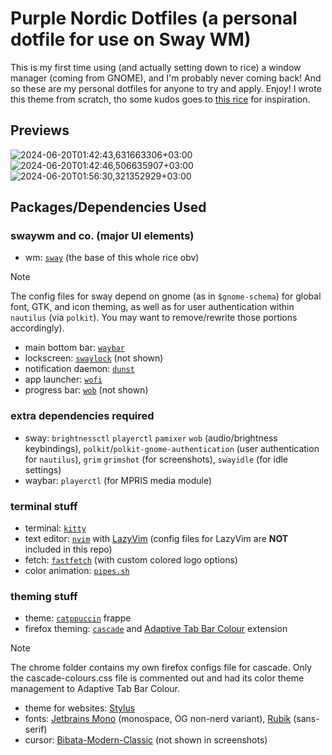# Purple Nordic Dotfiles (a personal dotfile for use on Sway WM)
This is my first time using (and actually setting down to rice) a window manager (coming from GNOME), and I'm probably never coming back!
And so these are my personal dotfiles for anyone to try and apply. Enjoy!
I wrote this theme from scratch, tho some kudos goes to [this rice](https://github.com/rubyowo/dotfiles) for inspiration.

## Previews
![2024-06-20T01:42:43,631663306+03:00](https://github.com/eeelbrens/purple-nordic-dotfiles/assets/130598002/3eeaaab1-d388-4d5e-94c5-399e4064a5d3)
![2024-06-20T01:42:46,506635907+03:00](https://github.com/eeelbrens/purple-nordic-dotfiles/assets/130598002/7ab5b5c2-8442-4eb3-81cb-428376333e89)
![2024-06-20T01:56:30,321352929+03:00](https://github.com/eeelbrens/purple-nordic-dotfiles/assets/130598002/6f0fa8e5-1e2b-4fab-a819-1f1360b89764)

## Packages/Dependencies Used
### swaywm and co. (major UI elements)
- wm: [`sway`](https://github.com/swaywm/sway) (the base of this whole rice obv)    
> [!NOTE]
> The config files for sway depend on gnome (as in `$gnome-schema`) for global font, GTK, and icon theming, as well as for user authentication within `nautilus` (via `polkit`). You may want to remove/rewrite those portions accordingly).
- main bottom bar: [`waybar`](https://github.com/Alexays/Waybar)
- lockscreen: [`swaylock`](https://github.com/swaywm/swaylock) (not shown)
- notification daemon: [`dunst`](https://github.com/dunst-project/dunst)
- app launcher: [`wofi`](https://sr.ht/~scoopta/wofi/)
- progress bar: [`wob`](https://github.com/francma/wob) (not shown)

### extra dependencies required
- sway: `brightnessctl` `playerctl` `pamixer` `wob` (audio/brightness keybindings), `polkit`/`polkit-gnome-authentication` (user authentication for `nautilus`), `grim` `grimshot` (for screenshots), `swayidle` (for idle settings)
- waybar: `playerctl` (for MPRIS media module)

### terminal stuff
- terminal: [`kitty`](https://github.com/kovidgoyal/kitty)
- text editor: [`nvim`](https://github.com/neovim/neovim) with [LazyVim](https://github.com/LazyVim/LazyVim) (config files for LazyVim are **NOT** included in this repo)
- fetch: [`fastfetch`](https://github.com/fastfetch-cli/fastfetch) (with custom colored logo options)
- color animation: [`pipes.sh`](https://github.com/pipeseroni/pipes.sh)

### theming stuff
- theme: [`catppuccin`](https://github.com/catppuccin/catppuccin) frappe
- firefox theming: [`cascade`](https://github.com/cascadefox/cascade) and [Adaptive Tab Bar Colour](https://github.com/easonwong-de/Adaptive-Tab-Bar-Colour) extension
> [!NOTE]
> The chrome folder contains my own firefox configs file for cascade. Only the cascade-colours.css file is commented out and had its color theme management to Adaptive Tab Bar Colour.
- theme for websites: [Stylus](https://addons.mozilla.org/en-US/firefox/addon/styl-us/)
- fonts: [Jetbrains Mono](https://github.com/JetBrains/JetBrainsMono) (monospace, OG non-nerd variant), [Rubik](https://fonts.google.com/specimen/Rubik) (sans-serif)
- cursor: [Bibata-Modern-Classic](https://www.bibata.live/) (not shown in screenshots)
